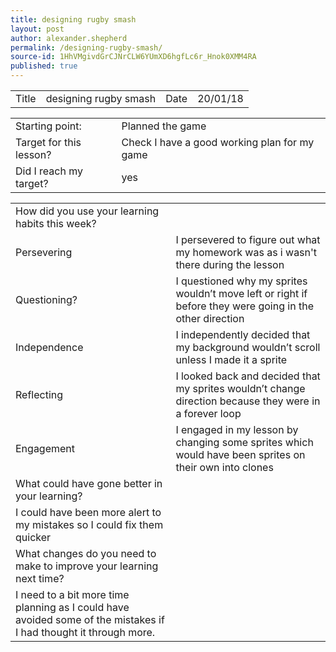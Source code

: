 ```yaml
---
title: designing rugby smash
layout: post
author: alexander.shepherd
permalink: /designing-rugby-smash/
source-id: 1HhVMgivdGrCJNrCLW6YUmXD6hgfLc6r_Hnok0XMM4RA
published: true
---
```

<table>
  <tr>
    <td>Title</td>
    <td>designing rugby smash</td>
    <td>Date</td>
    <td>20/01/18</td>
  </tr>
</table>


<table>
  <tr>
    <td>Starting point:</td>
    <td>Planned the game  </td>
  </tr>
  <tr>
    <td>Target for this lesson?</td>
    <td>Check I have a good working plan for my game</td>
  </tr>
  <tr>
    <td>Did I reach my target? </td>
    <td>yes</td>
  </tr>
</table>


<table>
  <tr>
    <td>How did you use your learning habits this week?</td>
    <td></td>
  </tr>
  <tr>
    <td>Persevering</td>
    <td>I persevered to figure out what my homework was as i wasn't there during the lesson</td>
  </tr>
  <tr>
    <td>Questioning?</td>
    <td>I questioned why my sprites wouldn’t move left or right if before they were going in the other direction</td>
  </tr>
  <tr>
    <td>Independence</td>
    <td>I independently decided that my background wouldn’t scroll unless I made it a sprite</td>
  </tr>
  <tr>
    <td>Reflecting</td>
    <td>I looked back and decided that my sprites wouldn’t change direction because they were in a forever loop</td>
  </tr>
  <tr>
    <td>Engagement</td>
    <td>I engaged in my lesson by changing some sprites which would have been sprites on their own into clones </td>
  </tr>
  <tr>
    <td>What could have gone better in your learning?</td>
    <td></td>
  </tr>
  <tr>
    <td>I could have been more alert to my mistakes so I could fix them quicker</td>
    <td></td>
  </tr>
  <tr>
    <td>What changes do you need to make to improve your learning next time?</td>
    <td></td>
  </tr>
  <tr>
    <td>I need to a bit more time planning as I could have avoided some of the mistakes if I had thought it through more.</td>
    <td></td>
  </tr>
</table>



